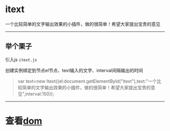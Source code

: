 # itext
一个比较简单的文字输出效果的小插件，做的很简单！希望大家提出宝贵的意见
***
## 举个栗子
引入js `itext.js`
> <script type="text/javascript" src="./js/itext.js"></script>
创建实例绑定到节点el节点、text输入的文字、interval间隔输出的时间
>var text=new Itext({el:document.getElementById("itext"),text:"一个比较简单的文字输出效果的小插件，做的很简单！希望大家提出宝贵的意见",interval:150});
***
# 查看[dom](http://i.ghmj.sh.cn/itext.html)
